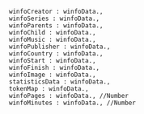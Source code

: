                     winfoCreator : winfoData.,
                    winfoSeries : winfoData.,
                    winfoParents : winfoData.,
                    winfoChild : winfoData.,
                    winfoMusic : winfoData.,
                    winfoPublisher : winfoData.,
                    winfoCountry : winfoData.,
                    winfoStart : winfoData.,
                    winfoFinish : winfoData.,
                    winfoImage : winfoData.,
                    statisticsData : winfoData.,
                    tokenMap : winfoData.,
                    winfoPages : winfoData., //Number
                    winfoMinutes : winfoData., //Number